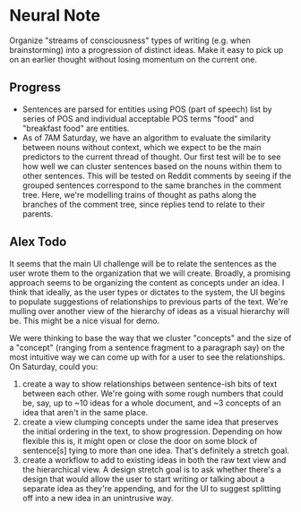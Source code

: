 # Neural Note

Organize "streams of consciousness" types of writing (e.g. when brainstorming) into a progression of distinct ideas. Make it easy to pick up on an earlier thought without losing momentum on the current one.

## Progress
* Sentences are parsed for entities using POS (part of speech) list by series of POS and individual acceptable POS terms "food" and "breakfast food" are entities.
* As of 7AM Saturday, we have an algorithm to evaluate the similarity between nouns without context, which we expect to be the main predictors to the current thread of thought. Our first test will be to see how well we can cluster sentences based on the nouns within them to other sentences. This will be tested on Reddit comments by seeing if the grouped sentences correspond to the same branches in the comment tree. Here, we're modelling trains of thought as paths along the branches of the comment tree, since replies tend to relate to their parents.

## Alex Todo

It seems that the main UI challenge will be to relate the sentences as the user wrote them to the organization that we will create. Broadly, a promising approach seems to be  organizing the content as concepts under an idea. I think that ideally, as the user types or dictates to the system, the UI begins to populate suggestions of relationships to previous parts of the text. We're mulling over another view of the hierarchy of ideas as a visual hierarchy will be. This might be a nice visual for demo.

We were thinking to base the way that we cluster "concepts" and the size of a "concept" (ranging from a sentence fragment to a paragraph say) on the most intuitive way we can come up with for a user to see the relationships. On Saturday, could you:

1. create a way to show relationships between sentence-ish bits of text between each other. We're going with some rough numbers that could be, say, up to ~10 ideas for a whole document, and ~3 concepts of an idea that aren't in the same place.
2. create a view clumping concepts under the same idea that preserves the initial ordering in the text, to show progression. Depending on how flexible this is, it might open or close the door on some block of sentence[s] tying to more than one idea. That's definitely a stretch goal.
3. create a workflow to add to existing ideas in both the raw text view and the hierarchical view. A design stretch goal is to ask whether there's a design that would allow the user to start writing or talking about a separate idea as they're appending, and for the UI to suggest splitting off into a new idea in an unintrusive way.